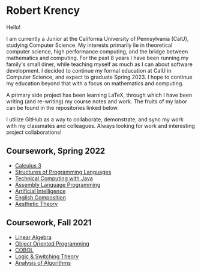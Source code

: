 # Robert Krency

Hello!

I am currently a Junior at the California University of Pennsylvania (CalU), studying Computer Science. 
My interests primarily lie in theoretical computer science, high performance computing, and the bridge between mathematics and computing. 
For the past 8 years I have been running my family's small diner, while teaching myself as much as I can about software development.
I decided to continue my formal education at CalU in Computer Science, and expect to graduate Spring 2023.
I hope to continue my education beyond that with a focus on mathematics and computing.

A primary side project has been learning LaTeX, through which I have been writing (and re-writing) my course notes and work.
The fruits of my labor can be found in the repositories linked below.

I utilize GitHub as a way to collaborate, demonstrate, and sync my work with my classmates and colleagues.
Always looking for work and interesting project collaborations!


## Coursework, Spring 2022

- [Calculus 3](https://github.com/Bkrenz/uwp-2022-spring/tree/main/MAT%20381)
- [Structures of Programming Languages](https://github.com/Bkrenz/uwp-2022-spring/tree/main/CSC%20455)
- [Technical Computing with Java](https://github.com/Bkrenz/uwp-2022-spring/tree/main/CET%20350)
- [Assembly Language Programming](https://github.com/Bkrenz/uwp-2022-spring/tree/main/CSC%20323)
- [Artificial Intelligence](https://github.com/Bkrenz/uwp-2022-spring/tree/main/CSC%20420)
- [English Composition](https://github.com/Bkrenz/uwp-2022-spring/tree/main/ENG%20101)
- [Aesthetic Theory](https://github.com/Bkrenz/uwp-2022-spring/tree/main/PHI%20335)


## Coursework, Fall 2021

- [Linear Algebra](https://github.com/Bkrenz/calu-mat341)
- [Object Oriented Programming](https://github.com/Bkrenz/calu-csc265)
- [COBOL](https://github.com/Bkrenz/calu-csc304)
- [Logic & Switching Theory](https://github.com/Bkrenz/calu-csc216)
- [Analysis of Algorithms](https://github.com/Bkrenz/calu-csc360)